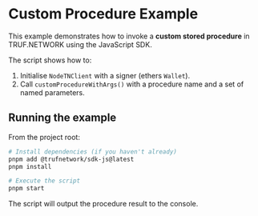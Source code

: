 # Custom Procedure Example

This example demonstrates how to invoke a **custom stored procedure** in TRUF.NETWORK using the JavaScript SDK.

The script shows how to:

1. Initialise `NodeTNClient` with a signer (ethers `Wallet`).
2. Call `customProcedureWithArgs()` with a procedure name and a set of named parameters.

## Running the example

From the project root:

```bash
# Install dependencies (if you haven't already)
pnpm add @trufnetwork/sdk-js@latest
pnpm install

# Execute the script
pnpm start
```

The script will output the procedure result to the console. 